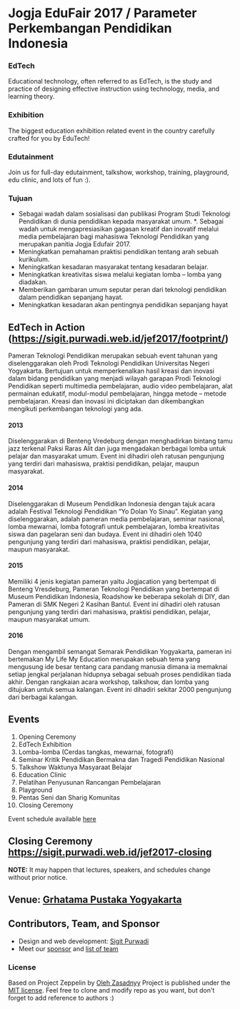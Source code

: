 # Jogja EduFair 2017 / Parameter Perkembangan Pendidikan Indonesia

### EdTech
Educational technology, often referred to as EdTech, is the study and practice of designing effective instruction using technology, media, and learning theory.

### Exhibition
The biggest education exhibition related event in the country carefully crafted for you by EduTech!

### Edutainment
Join us for full-day edutainment, talkshow, workshop, training, playground, edu clinic, and lots of fun :).

### Tujuan
* Sebagai wadah dalam sosialisasi dan publikasi Program Studi Teknologi
Pendidikan di dunia pendidikan kepada masyarakat umum.
*. Sebagai wadah untuk mengapresiasikan gagasan kreatif dan inovatif melalui media
pembelajaran bagi mahasiswa Teknologi Pendidikan yang merupakan panitia Jogja
Edufair 2017.
* Meningkatkan pemahaman praktisi pendidikan tentang arah sebuah kurikulum.
* Meningkatkan kesadaran masyarakat tentang kesadaran belajar.
* Meningkatkan kreativitas siswa melalui kegiatan lomba – lomba yang diadakan.
* Memberikan gambaran umum seputar peran dari teknologi pendidikan dalam
pendidikan sepanjang hayat.
* Meningkatkan kesadaran akan pentingnya pendidikan sepanjang hayat

## EdTech in Action (https://sigit.purwadi.web.id/jef2017/footprint/)
Pameran Teknologi Pendidikan merupakan sebuah event tahunan yang diselenggarakan oleh Prodi Teknologi Pendidikan Universitas Negeri Yogyakarta. Bertujuan untuk memperkenalkan hasil kreasi dan inovasi dalam bidang pendidikan yang menjadi wilayah garapan Prodi Teknologi Pendidikan seperti multimedia pembelajaran, audio video pembelajaran, alat permainan edukatif, modul-modul pembelajaran, hingga metode – metode pembelajaran. Kreasi dan inovasi ini diciptakan dan dikembangkan mengikuti perkembangan teknologi yang ada.

#### 2013
Diselenggarakan di Benteng Vredeburg dengan menghadirkan bintang tamu jazz terkenal Paksi Raras Alit dan juga mengadakan berbagai lomba untuk pelajar dan masyarakat umum. Event ini dihadiri oleh ratusan pengunjung yang terdiri dari mahasiswa, praktisi pendidikan, pelajar, maupun masyarakat.

#### 2014
Diselenggarakan di Museum Pendidikan Indonesia dengan tajuk acara adalah Festival Teknologi Pendidikan “Yo Dolan Yo Sinau”. Kegiatan yang diselenggarakan, adalah pameran media pembelajaran, seminar nasional, lomba mewarnai, lomba fotografi untuk pembelajaran, lomba kreativitas siswa dan pagelaran seni dan budaya. Event ini dihadiri oleh 1040 pengunjung yang terdiri dari mahasiswa, praktisi pendidikan, pelajar, maupun masyarakat.

#### 2015
Memiliki 4 jenis kegiatan pameran yaitu Jogjacation yang bertempat di Benteng Vresdeburg, Pameran Teknologi Pendidikan yang bertempat di Museum Pendidikan Indonesia, Roadshow ke beberapa sekolah di DIY, dan Pameran di SMK Negeri 2 Kasihan Bantul. Event ini dihadiri oleh ratusan pengunjung yang terdiri dari mahasiswa, praktisi pendidikan, pelajar, maupun masyarakat umum.

#### 2016
Dengan mengambil semangat Semarak Pendidikan Yogyakarta, pameran ini bertemakan My Life My Education merupakan sebuah tema yang mengusung ide besar tentang cara pandang manusia dimana ia memaknai setiap jengkal perjalanan hidupnya sebagai sebuah proses pendidikan tiada akhir. Dengan rangkaian acara workshop, talkshow, dan lomba yang ditujukan untuk semua kalangan. Event ini dihadiri sekitar 2000 pengunjung dari berbagai kalangan.

## Events 
1. Opening Ceremony
2. EdTech Exhibition
3. Lomba-lomba (Cerdas tangkas, mewarnai, fotografi)
4. Seminar Kritik Pendidikan Bermakna dan Tragedi Pendidikan Nasional
5. Talkshow Waktunya Masyaraat Belajar
6. Education Clinic
7. Pelatihan Penyusunan Rancangan Pembelajaran
8. Playground
9. Pentas Seni dan Sharig Komunitas
10. Closing Ceremony

Event schedule available [here](https://sigit.purwadi.web.id/jef2017/schedule/)

## Closing Ceremony https://sigit.purwadi.web.id/jef2017-closing

**NOTE:** It may happen that lectures, speakers, and schedules change without prior notice.

## Venue: [Grhatama Pustaka Yogyakarta](https://sigit.purwadi.web.id/jef2017/direction/)

## Contributors, Team, and Sponsor
* Design and web development: [Sigit Purwadi](https://sigit.purwadi.web.id)
* Meet our [sponsor](https://sigit.purwadi.web.id/jef2017/#partners) and [list of team](https://sigit.purwadi.web.id/jef2017/team/)

### License
Based on Project Zeppelin by [Oleh Zasadnyy](https://github.com/ozasadnyy)
Project is published under the [MIT license](https://github.com/gdg-x/zeppelin/blob/master/LICENSE.txt). Feel free to clone and modify repo as you want, but don't forget to add reference to authors :)
